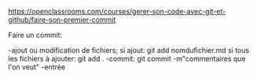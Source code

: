 https://openclassrooms.com/courses/gerer-son-code-avec-git-et-github/faire-son-premier-commit

Faire un commit:

-ajout ou modification de fichiers;
	si ajout: git add nomdufichier.md
	si tous les fichiers à ajouter: git add .
-commit: git commit -m"commentaires que l'on veut"
-entrée